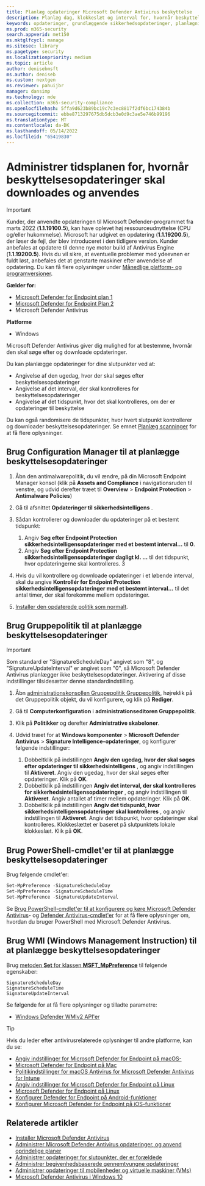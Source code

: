```yaml
---
title: Planlæg opdateringer Microsoft Defender Antivirus beskyttelse
description: Planlæg dag, klokkeslæt og interval for, hvornår beskyttelsesopdateringer skal downloades
keywords: opdateringer, grundlæggende sikkerhedsopdateringer, planlægningsopdateringer
ms.prod: m365-security
search.appverid: met150
ms.mktglfcycl: manage
ms.sitesec: library
ms.pagetype: security
ms.localizationpriority: medium
ms.topic: article
author: denisebmsft
ms.author: deniseb
ms.custom: nextgen
ms.reviewer: pahuijbr
manager: dansimp
ms.technology: mde
ms.collection: m365-security-compliance
ms.openlocfilehash: 5ffa9d623b89bc19c7c3ec8817f2df6bc174384b
ms.sourcegitcommit: ebbe8713297675db5dcb3e0d9c3ae5e746b99196
ms.translationtype: MT
ms.contentlocale: da-DK
ms.lasthandoff: 05/14/2022
ms.locfileid: "65419830"
---
```

# <a name="manage-the-schedule-for-when-protection-updates-should-be-downloaded-and-applied"></a>Administrer tidsplanen for, hvornår beskyttelsesopdateringer skal downloades og anvendes

> [!IMPORTANT]
> Kunder, der anvendte opdateringen til Microsoft Defender-programmet fra marts 2022 (**1.1.19100.5**), kan have oplevet høj ressourceudnyttelse (CPU og/eller hukommelse). Microsoft har udgivet en opdatering (**1.1.19200.5**), der løser de fejl, der blev introduceret i den tidligere version. Kunder anbefales at opdatere til denne nye motor build af Antivirus Engine (**1.1.19200.5**). Hvis du vil sikre, at eventuelle problemer med ydeevnen er fuldt løst, anbefales det at genstarte maskiner efter anvendelse af opdatering. Du kan få flere oplysninger under [Månedlige platform- og programversioner](manage-updates-baselines-microsoft-defender-antivirus.md#monthly-platform-and-engine-versions).

**Gælder for:**
- [Microsoft Defender for Endpoint plan 1](https://go.microsoft.com/fwlink/p/?linkid=2154037)
- [Microsoft Defender for Endpoint Plan 2](https://go.microsoft.com/fwlink/p/?linkid=2154037)
- Microsoft Defender Antivirus

**Platforme**
- Windows

Microsoft Defender Antivirus giver dig mulighed for at bestemme, hvornår den skal søge efter og downloade opdateringer.

Du kan planlægge opdateringer for dine slutpunkter ved at:

- Angivelse af den ugedag, hvor der skal søges efter beskyttelsesopdateringer
- Angivelse af det interval, der skal kontrolleres for beskyttelsesopdateringer
- Angivelse af det tidspunkt, hvor det skal kontrolleres, om der er opdateringer til beskyttelse

Du kan også randomisere de tidspunkter, hvor hvert slutpunkt kontrollerer og downloader beskyttelsesopdateringer. Se emnet [Planlæg scanninger](scheduled-catch-up-scans-microsoft-defender-antivirus.md) for at få flere oplysninger.

## <a name="use-configuration-manager-to-schedule-protection-updates"></a>Brug Configuration Manager til at planlægge beskyttelsesopdateringer

1. Åbn den antimalwarepolitik, du vil ændre, på din Microsoft Endpoint Manager konsol (klik på **Assets and Compliance** i navigationsruden til venstre, og udvid derefter træet til **Overview** \> **Endpoint Protection** \> **Antimalware Policies**)

2. Gå til afsnittet **Opdateringer til sikkerhedsintelligens** .

3. Sådan kontrollerer og downloader du opdateringer på et bestemt tidspunkt:
      1. Angiv **Søg efter Endpoint Protection sikkerhedsintelligensopdateringer med et bestemt interval...** til **0**.
      2. Angiv **Søg efter Endpoint Protection sikkerhedsintelligensopdateringer dagligt kl. ...** til det tidspunkt, hvor opdateringerne skal kontrolleres.
      3
4. Hvis du vil kontrollere og downloade opdateringer i et løbende interval, skal du angive **Kontrollér for Endpoint Protection sikkerhedsintelligensopdateringer med et bestemt interval...** til det antal timer, der skal forekomme mellem opdateringer.

5. [Installer den opdaterede politik som normalt](/sccm/protect/deploy-use/endpoint-antimalware-policies#deploy-an-antimalware-policy-to-client-computers).

## <a name="use-group-policy-to-schedule-protection-updates"></a>Brug Gruppepolitik til at planlægge beskyttelsesopdateringer

> [!IMPORTANT]
> Som standard er "SignatureScheduleDay" angivet som "8", og "SignatureUpdateInterval" er angivet som "0", så Microsoft Defender Antivirus planlægger ikke beskyttelsesopdateringer.
Aktivering af disse indstillinger tilsidesætter denne standardindstilling.

1. Åbn [administrationskonsollen Gruppepolitik Gruppepolitik](/previous-versions/windows/it-pro/windows-server-2008-R2-and-2008/cc731212(v=ws.11)), højreklik på det Gruppepolitik objekt, du vil konfigurere, og klik på **Rediger**.

2. Gå til **Computerkonfiguration** i **administrationseditoren Gruppepolitik**.

3. Klik på **Politikker** og derefter **Administrative skabeloner**.

4. Udvid træet for at **Windows komponenter** \> **Microsoft Defender Antivirus** \> **Signature Intelligence-opdateringer**, og konfigurer følgende indstillinger:

    1. Dobbeltklik på indstillingen **Angiv den ugedag, hvor der skal søges efter opdateringer til sikkerhedsintelligens** , og angiv indstillingen til **Aktiveret**. Angiv den ugedag, hvor der skal søges efter opdateringer. Klik på **OK**.
    2. Dobbeltklik på indstillingen **Angiv det interval, der skal kontrolleres for sikkerhedsintelligensopdateringer** , og angiv indstillingen til **Aktiveret**. Angiv antallet af timer mellem opdateringer. Klik på **OK**.
    3. Dobbeltklik på indstillingen **Angiv det tidspunkt, hvor sikkerhedsintelligensopdateringer skal kontrolleres** , og angiv indstillingen til **Aktiveret**. Angiv det tidspunkt, hvor opdateringer skal kontrolleres. Klokkeslættet er baseret på slutpunktets lokale klokkeslæt. Klik på **OK**.

## <a name="use-powershell-cmdlets-to-schedule-protection-updates"></a>Brug PowerShell-cmdlet'er til at planlægge beskyttelsesopdateringer

Brug følgende cmdlet'er:

```PowerShell
Set-MpPreference -SignatureScheduleDay
Set-MpPreference -SignatureScheduleTime
Set-MpPreference -SignatureUpdateInterval
```

Se [Brug PowerShell-cmdlet'er til at konfigurere og køre Microsoft Defender Antivirus](use-powershell-cmdlets-microsoft-defender-antivirus.md)- og [Defender Antivirus-cmdlet'er](/powershell/module/defender/) for at få flere oplysninger om, hvordan du bruger PowerShell med Microsoft Defender Antivirus.

## <a name="use-windows-management-instruction-wmi-to-schedule-protection-updates"></a>Brug WMI (Windows Management Instruction) til at planlægge beskyttelsesopdateringer

Brug [metoden **Set** for klassen **MSFT_MpPreference**](/previous-versions/windows/desktop/legacy/dn455323(v=vs.85)) til følgende egenskaber:

```WMI
SignatureScheduleDay
SignatureScheduleTime
SignatureUpdateInterval
```

Se følgende for at få flere oplysninger og tilladte parametre:

- [Windows Defender WMIv2 API'er](/previous-versions/windows/desktop/defender/windows-defender-wmiv2-apis-portal)

> [!TIP]
> Hvis du leder efter antivirusrelaterede oplysninger til andre platforme, kan du se:
> - [Angiv indstillinger for Microsoft Defender for Endpoint på macOS-](mac-preferences.md)
> - [Microsoft Defender for Endpoint på Mac](microsoft-defender-endpoint-mac.md)
> - [Politikindstillinger for macOS Antivirus for Microsoft Defender Antivirus for Intune](/mem/intune/protect/antivirus-microsoft-defender-settings-macos)
> - [Angiv indstillinger for Microsoft Defender for Endpoint på Linux](linux-preferences.md)
> - [Microsoft Defender for Endpoint på Linux](microsoft-defender-endpoint-linux.md)
> - [Konfigurer Defender for Endpoint på Android-funktioner](android-configure.md)
> - [Konfigurer Microsoft Defender for Endpoint på iOS-funktioner](ios-configure-features.md)

## <a name="related-articles"></a>Relaterede artikler

- [Installer Microsoft Defender Antivirus](deploy-manage-report-microsoft-defender-antivirus.md)
- [Administrer Microsoft Defender Antivirus opdateringer, og anvend oprindelige planer](manage-updates-baselines-microsoft-defender-antivirus.md)
- [Administrer opdateringer for slutpunkter, der er forældede](manage-outdated-endpoints-microsoft-defender-antivirus.md)
- [Administrer begivenhedsbaserede gennemtvungne opdateringer](manage-event-based-updates-microsoft-defender-antivirus.md)
- [Administrer opdateringer til mobilenheder og virtuelle maskiner (VMs)](manage-updates-mobile-devices-vms-microsoft-defender-antivirus.md)
- [Microsoft Defender Antivirus i Windows 10](microsoft-defender-antivirus-in-windows-10.md)
